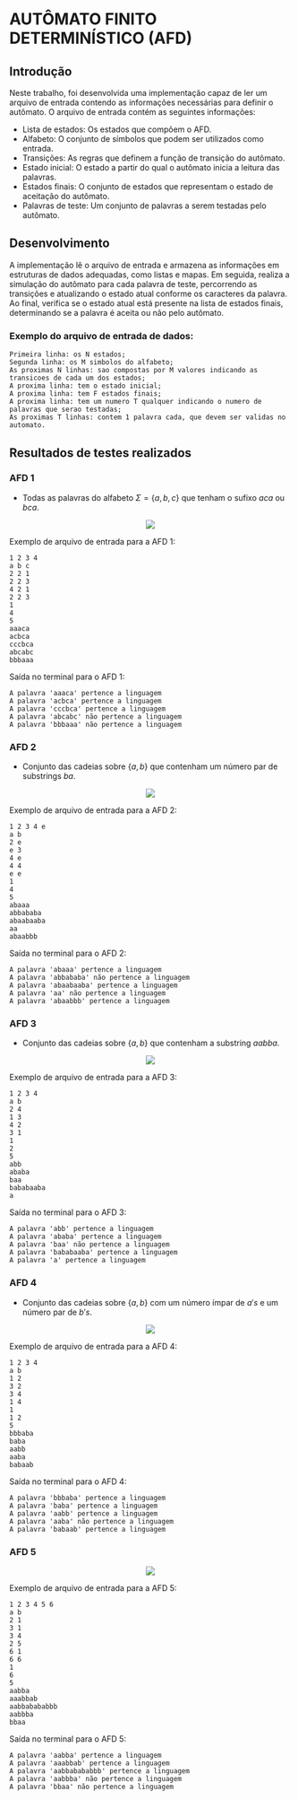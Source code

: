 # AUTÔMATO FINITO DETERMINÍSTICO (AFD)
## Introdução

Neste trabalho, foi desenvolvida uma implementação capaz de ler um arquivo de entrada contendo as informações necessárias para definir o autômato. O arquivo de entrada contém as seguintes informações:

* Lista de estados: Os estados que compõem o AFD.
* Alfabeto: O conjunto de símbolos que podem ser utilizados como entrada.
* Transições: As regras que definem a função de transição do autômato.
* Estado inicial: O estado a partir do qual o autômato inicia a leitura das palavras.
* Estados finais: O conjunto de estados que representam o estado de aceitação do autômato.
* Palavras de teste: Um conjunto de palavras a serem testadas pelo autômato.

## Desenvolvimento

A implementação lê o arquivo de entrada e armazena as informações em estruturas de dados adequadas, como listas e mapas. Em seguida, realiza a simulação do autômato para cada palavra de teste, percorrendo as transições e atualizando o estado atual conforme os caracteres da palavra. Ao final, verifica se o estado atual está presente na lista de estados finais, determinando se a palavra é aceita ou não pelo autômato.

### Exemplo do arquivo de entrada de dados:

```plaintext
Primeira linha: os N estados;
Segunda linha: os M simbolos do alfabeto;
As proximas N linhas: sao compostas por M valores indicando as transicoes de cada um dos estados;
A proxima linha: tem o estado inicial;
A proxima linha: tem F estados finais;
A proxima linha: tem um numero T qualquer indicando o numero de palavras que serao testadas;
As proximas T linhas: contem 1 palavra cada, que devem ser validas no automato.
```

## Resultados de testes realizados

### AFD 1

- Todas as palavras do alfabeto $\Sigma = \{a, b, c\}$ que tenham o sufixo $aca$ ou $bca$.

<div align="center">
<img src="AFDs/1.png" />
</div>

Exemplo de arquivo de entrada para a AFD 1:

```plaintext
1 2 3 4
a b c
2 2 1
2 2 3
4 2 1
2 2 3
1
4
5
aaaca
acbca
cccbca
abcabc
bbbaaa
```

Saída no terminal para o AFD 1:

```
A palavra 'aaaca' pertence a linguagem
A palavra 'acbca' pertence a linguagem
A palavra 'cccbca' pertence a linguagem
A palavra 'abcabc' não pertence a linguagem
A palavra 'bbbaaa' não pertence a linguagem
```

### AFD 2

- Conjunto das cadeias sobre $\{a,b\}$ que contenham um número par de substrings $ba$.

<div align="center">
<img src="AFDs/2.png" />
</div>

Exemplo de arquivo de entrada para a AFD 2:

```plaintext
1 2 3 4 e
a b 
2 e
e 3
4 e 
4 4
e e
1
4
5
abaaa
abbababa
abaabaaba
aa
abaabbb
```

Saída no terminal para o AFD 2:

```
A palavra 'abaaa' pertence a linguagem
A palavra 'abbababa' não pertence a linguagem
A palavra 'abaabaaba' pertence a linguagem
A palavra 'aa' não pertence a linguagem
A palavra 'abaabbb' pertence a linguagem
```

### AFD 3

- Conjunto das cadeias sobre $\{a,b\}$ que contenham a substring $aabba$.

<div align="center">
<img src="AFDs/3.png" />
</div>

Exemplo de arquivo de entrada para a AFD 3:

```plaintext
1 2 3 4
a b
2 4
1 3
4 2
3 1
1
2
5
abb
ababa
baa
bababaaba
a
```

Saída no terminal para o AFD 3:

```
A palavra 'abb' pertence a linguagem
A palavra 'ababa' pertence a linguagem
A palavra 'baa' não pertence a linguagem
A palavra 'bababaaba' pertence a linguagem
A palavra 'a' pertence a linguagem
```

### AFD 4

- Conjunto das cadeias sobre $\{a,b\}$ com um número ímpar de $a's$ e um número par de $b's$.

<div align="center">
<img src="AFDs/4.png" />
</div>

Exemplo de arquivo de entrada para a AFD 4:

```plaintext
1 2 3 4
a b
1 2
3 2
3 4
1 4
1
1 2
5
bbbaba
baba
aabb
aaba
babaab
```

Saída no terminal para o AFD 4:

```
A palavra 'bbbaba' pertence a linguagem
A palavra 'baba' pertence a linguagem
A palavra 'aabb' pertence a linguagem
A palavra 'aaba' não pertence a linguagem
A palavra 'babaab' pertence a linguagem
```

### AFD 5

<div align="center">
<img src="AFDs/5.png" />
</div>

Exemplo de arquivo de entrada para a AFD 5:

```plaintext
1 2 3 4 5 6
a b
2 1
3 1
3 4
2 5
6 1
6 6
1
6
5
aabba
aaabbab
aabbabababbb
aabbba
bbaa
```

Saída no terminal para o AFD 5:

```
A palavra 'aabba' pertence a linguagem
A palavra 'aaabbab' pertence a linguagem
A palavra 'aabbabababbb' pertence a linguagem
A palavra 'aabbba' não pertence a linguagem
A palavra 'bbaa' não pertence a linguagem
```
